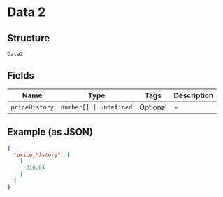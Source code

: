 
# Data 2

## Structure

`Data2`

## Fields

| Name | Type | Tags | Description |
|  --- | --- | --- | --- |
| `priceHistory` | `number[] \| undefined` | Optional | - |

## Example (as JSON)

```json
{
  "price_history": [
    [
      216.04
    ]
  ]
}
```

